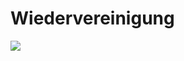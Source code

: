 # Wiedervereinigung

![](https://github.com/lzk228/lzk228/tree/master/deutschkurs/Wiedervereinigung/wann.jpg)
